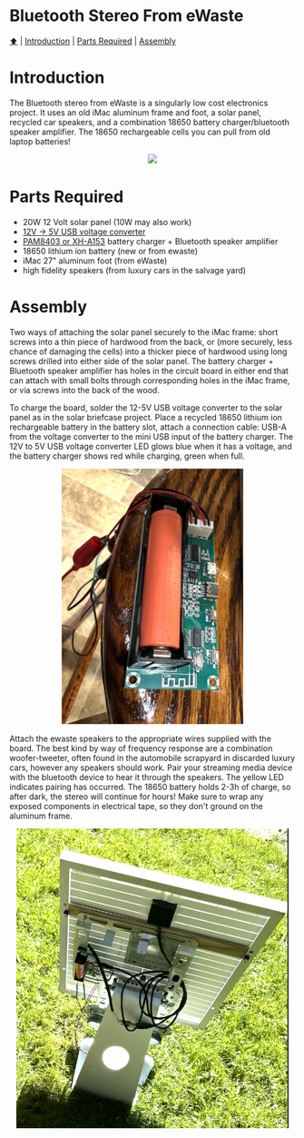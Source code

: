 <!DOCTYPE html>
<h1 id="top">Bluetooth Stereo From eWaste</h1>
<p><a href="README.md"> ⬆️</a> | <a href="bluetoothewastestereo.md#Introduction">Introduction</a> | <a href="bluetoothewastestereo.md#partslist">Parts Required</a> | <a href="bluetoothewastestereo.md#assembly">Assembly</a></p>
<h1 id="introduction">Introduction</h1>                                                                         
<p>The Bluetooth stereo from eWaste is a singularly low cost electronics project.  It uses an old iMac aluminum frame and foot, a solar panel, recycled car speakers, and a combination 18650 battery charger/bluetooth speaker amplifier.  The 18650 rechargeable cells you can pull from old laptop batteries!</p>
<p align="center"><img src="BT_stereo_02.png" width="640"></p>
<h1 id="partslist">Parts Required</h1> 
<p>
  <ul>
    <li>20W 12 Volt solar panel (10W may also work)</li>
        <li><a href="https://www.aliexpress.com/item/1005005614895112.html">12V -> 5V USB voltage converter</a></li>
        <li><a href="https://www.aliexpress.com/item/1005003399765292.html">PAM8403 or XH-A153</a> battery charger + Bluetooth speaker amplifier</li>
        <li>18650 lithium ion battery (new or from ewaste)</li>
        <li>iMac 27" aluminum foot (from eWaste)</li>
        <li>high fidelity speakers (from luxury cars in the salvage yard)</li>
  </ul>
</p>
<h1 id="assembly">Assembly</h1> 
<p>Two ways of attaching the solar panel securely to the iMac frame: short screws into a thin piece of hardwood from the back, or (more securely, less chance of damaging the cells) into a thicker piece of hardwood using long screws drilled into either side of the solar panel.  The battery charger + Bluetooth speaker amplifier has holes in the circuit board in either end that can attach with small bolts through corresponding holes in the iMac frame, or via screws into the back of the wood.   
  
To charge the board, solder the 12-5V USB voltage converter to the solar panel as in the solar briefcase project.  Place a recycled 18650 lithium ion rechargeable battery in the battery slot, attach a connection cable: USB-A from the voltage converter to the mini USB input of the battery charger.  The 12V to 5V USB voltage converter LED glows blue when it has a voltage, and the battery charger shows red while charging, green when full.  </p>
<p align="center"><img src="BT_stereo_03.png" width="320"></p>
<p>Attach the ewaste speakers to the appropriate wires supplied with the board. The best kind by way of frequency response are a combination woofer-tweeter, often found in the automobile scrapyard in discarded luxury cars, however any speakers should work.  Pair your streaming media device with the bluetooth device to hear it through the speakers.  The yellow LED indicates pairing has occurred.  The 18650 battery holds 2-3h of charge, so after dark, the stereo will continue for hours!  Make sure to wrap any exposed components in electrical tape, so they don't ground on the aluminum frame. </p>
<p align="center"><img src="BT_stereo_01.png" width="480"></p>
</html>
